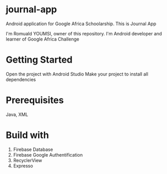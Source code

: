 # journal-app
Android application for Google Africa Schoolarship. This is Journal App

I'm Romuald YOUMSI, owner of this repository. I'm Android developer and learner of Google Africa Challenge
# Getting Started
Open the project with Android Studio
Make your project to install all dependencies
# Prerequisites
Java, XML
# Build with
1. Firebase Database
2. Firebase Google Authentification
3. RecyclerView
4. Expresso
